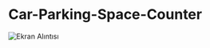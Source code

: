 # Car-Parking-Space-Counter
![Ekran Alıntısı](https://github.com/user-attachments/assets/f0c2181c-4e20-4cfc-bd2b-6474e2257904)

